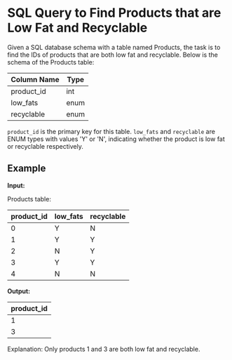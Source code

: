 # SQL Query to Find Products that are Low Fat and Recyclable

Given a SQL database schema with a table named Products, the task is to find the IDs of products that are both low fat and recyclable. Below is the schema of the Products table:

| Column Name | Type   |
|-------------|--------|
| product_id  | int    |
| low_fats    | enum   |
| recyclable  | enum   |

`product_id` is the primary key for this table. `low_fats` and `recyclable` are ENUM types with values 'Y' or 'N', indicating whether the product is low fat or recyclable respectively.

## Example

**Input:**

Products table:

| product_id | low_fats | recyclable |
|------------|----------|------------|
| 0          | Y        | N          |
| 1          | Y        | Y          |
| 2          | N        | Y          |
| 3          | Y        | Y          |
| 4          | N        | N          |

**Output:**

| product_id |
|------------|
| 1          |
| 3          |

Explanation: Only products 1 and 3 are both low fat and recyclable.

